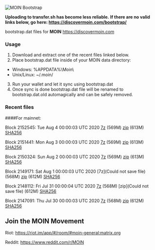 ![MOIN Bootstrap](https://i.imgur.com/KjM1jMp.jpg)

**Uploading to transfer.sh has become less reliable.**
**If there are no valid links below, go here: https://discovermoin.com/bootstrap/**

bootstrap.dat files for **MOIN** https://discovermoin.com

### Usage

1. Download and extract one of the recent files linked below.
2. Place bootstrap.dat file inside of your MOIN data directory:
 - Windows: %APPDATA%\Moin\
 - Unix/Linux: ~/.moin/
3. Run your wallet and let it sync using bootstrap.dat
4. Once sync is done bootstrap.dat file will be renamed to bootstrap.dat.old automagically and can be safely removed.


### Recent files

####For mainnet:

Block 2152545: Tue Aug  4 00:00:03 UTC 2020 [7z]() (569M) [zip]() (613M) [SHA256]()

Block 2151441: Mon Aug  3 00:00:03 UTC 2020 [7z]() (569M) [zip]() (613M) [SHA256]()

Block 2150324: Sun Aug  2 00:00:03 UTC 2020 [7z]() (569M) [zip]() (613M) [SHA256]()

Block 2149171: Sat Aug  1 00:00:03 UTC 2020 [7z](Could not save file) (568M) [zip]() (612M) [SHA256]()

Block 2148112: Fri Jul 31 00:00:04 UTC 2020 [7z]() (568M) [zip](Could not save file) (612M) [SHA256](https://transfer.sh/QgJCa/sha256.txt)

Block 2147091: Thu Jul 30 00:00:03 UTC 2020 [7z]() (568M) [zip]() (612M) [SHA256]()

## Join the MOIN Movement

Riot: https://riot.im/app/#/room/#moin-general:matrix.org

Reddit: https://www.reddit.com/r/MOIN
